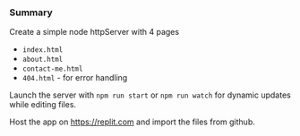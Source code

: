 ### Summary
Create a simple node httpServer with 4 pages
- `index.html`
- `about.html`
- `contact-me.html`
- `404.html` - for error handling

Launch the server with `npm run start` or `npm run watch` for dynamic updates while editing files. <br> 

Host the app on https://replit.com and import the files from github.
